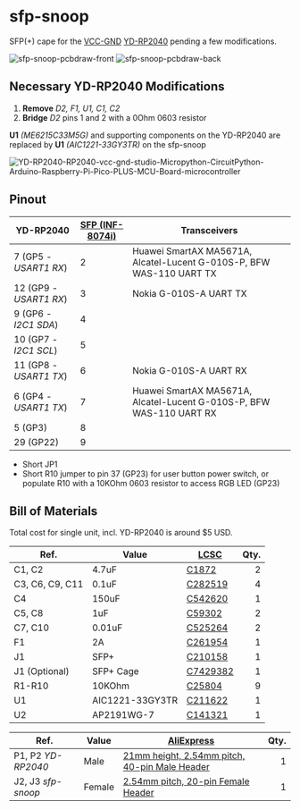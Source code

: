 # sfp-snoop

SFP(+) cape for the [VCC-GND](https://vcc-gnd.com) [YD-RP2040](http://152.32.187.208:8080/yd-data/YD-RP2040/) pending a few modifications.

![sfp-snoop-pcbdraw-front](https://github.com/up-n-atom/sfp-snoop/assets/234549/daa11510-efba-476f-8820-78944d1af42e) ![sfp-snoop-pcbdraw-back](https://github.com/up-n-atom/sfp-snoop/assets/234549/498c303e-8316-4b18-bb49-32507602fd6e)

## Necessary YD-RP2040 Modifications

1. __Remove__ *D2, F1, U1, C1, C2*
2. __Bridge__ *D2* pins 1 and 2 with a 0Ohm 0603 resistor

__U1__ *(ME6215C33M5G)* and supporting components on the YD-RP2040 are replaced by __U1__ *(AIC1221-33GY3TR)* on the sfp-snoop 

![YD-RP2040-RP2040-vcc-gnd-studio-Micropython-CircuitPython-Arduino-Raspberry-Pi-Pico-PLUS-MCU-Board-microcontroller](https://github.com/up-n-atom/sfp-snoop/assets/234549/8e12fa5b-a43b-4a43-b1c5-90607dd3d33b)

## Pinout

| YD-RP2040 | [SFP (INF-8074i)](https://members.snia.org/document/dl/26184) | Transceivers |
| --        | --              | -- |
| 7 (GP5 - *USART1 RX*)   | 2 | Huawei SmartAX MA5671A, Alcatel-Lucent G-010S-P, BFW WAS-110 UART TX |
| 12 (GP9 - *USART1 RX*)  | 3 | Nokia G-010S-A UART TX |
| 9 (GP6 - *I2C1 SDA*)    | 4 | |
| 10 (GP7 - *I2C1 SCL*)   | 5 | |
| 11 (GP8 - *USART1 TX*)  | 6 | Nokia G-010S-A UART RX |
| 6 (GP4 - *USART1 TX*)   | 7 | Huawei SmartAX MA5671A, Alcatel-Lucent G-010S-P, BFW WAS-110 UART RX |
| 5 (GP3)                 | 8 | |
| 29 (GP22)               | 9 | |

* Short JP1
* Short R10 jumper to pin 37 (GP23) for user button power switch, or populate R10 with a 10KOhm 0603 resistor to access RGB LED (GP23)

## Bill of Materials

Total cost for single unit, incl. YD-RP2040 is around $5 USD.

| Ref.            | Value  | [LCSC](https://www.lcsc.com/) | Qty. |
| --              | --     | --                            | --:  |
| C1, C2          | 4.7uF  | [C1872](https://www.lcsc.com/product-detail/Multilayer-Ceramic-Capacitors-MLCC-SMD-SMT_Samsung-Electro-Mechanics-CL31B475KAHNNNE_C1872.html) | 2    |
| C3, C6, C9, C11 | 0.1uF  | [C282519](https://www.lcsc.com/product-detail/Multilayer-Ceramic-Capacitors-MLCC-SMD-SMT_CCTC-TCC0603X7R104K500CT_C282519.html) | 4    |
| C4              | 150uF   | [C542620](https://www.lcsc.com/product-detail/Tantalum-Capacitors_PANASONIC-6TPE150MAPB_C542620.html) | 1    |
| C5, C8          | 1uF    | [C59302](https://www.lcsc.com/product-detail/Multilayer-Ceramic-Capacitors-MLCC-SMD-SMT_FH-Guangdong-Fenghua-Advanced-Tech-0603B105K250NT_C59302.html) | 2    |
| C7, C10         | 0.01uF | [C525264](https://www.lcsc.com/product-detail/Multilayer-Ceramic-Capacitors-MLCC-SMD-SMT_PSA-Prosperity-Dielectrics-FN18X103K500PSG_C525264.html) | 2    |
| F1              | 2A     | [C261954](https://www.lcsc.com/product-detail/Resettable-Fuses_TLC-Electronic-TLC-NSMD100_C261954.html) | 1    |
| J1              | SFP+   | [C210158](https://www.lcsc.com/product-detail/Card-Edge-Connectors_TE-Connectivity-1367073-1_C210158.html) | 1    |
| J1 (Optional)   | SFP+ Cage   | [C7429382](https://www.lcsc.com/product-detail/Connector-Shells_HCTL-HC-SFP-03L_C7429382.html) | 1    |
| R1-R10           | 10KOhm | [C25804](https://www.lcsc.com/product-detail/Chip-Resistor-Surface-Mount_UNI-ROYAL-Uniroyal-Elec-0603WAF1002T5E_C25804.html) | 9 |
| U1              | AIC1221-33GY3TR | [C211622](https://www.lcsc.com/product-detail/Linear-Voltage-Regulators-LDO_AIC-Analog-Integrations-AIC1221-33GY3TR_C211622.html) | 1 |
| U2              | AP2191WG-7 | [C141321](https://www.lcsc.com/product-detail/Power-Distribution-Switches_Diodes-Incorporated-AP2191WG-7_C141321.html) | 1 |


| Ref.             | Value  | [AliExpress](https://www.aliexpress.com/) | Qty. |
| --               | --     | --                                        | --:  |
| P1, P2 *YD-RP2040* | Male   | [21mm height, 2.54mm pitch, 40-pin Male Header](https://www.aliexpress.com/item/1005001809920855.html) | 1 |
| J2, J3 *sfp-snoop* | Female | [2.54mm pitch, 20-pin Female Header](https://www.aliexpress.com/item/4000386969080.html) | 1 |
